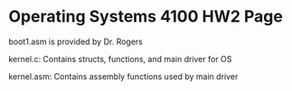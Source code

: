 # Operating Systems 4100 HW2 Page

boot1.asm is provided by Dr. Rogers

kernel.c: Contains structs, functions, and main driver for OS

kernel.asm: Contains assembly functions used by main driver
